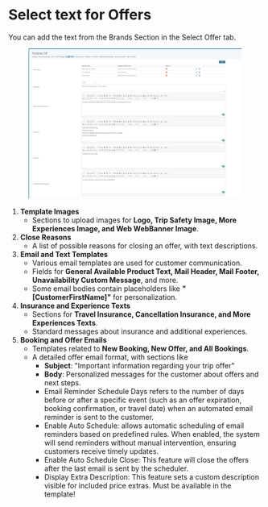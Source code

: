 # Select text for Offers

You can add the text from the Brands Section in the Select Offer tab.&#x20;

<figure><img src="../.gitbook/assets/image (272).png" alt=""><figcaption></figcaption></figure>

1. **Template Images**
   * Sections to upload images for **Logo, Trip Safety Image, More Experiences Image, and Web WebBanner Image**.
2. **Close Reasons**
   * A list of possible reasons for closing an offer, with text descriptions.
3. **Email and Text Templates**
   * Various email templates are used for customer communication.
   * Fields for **General Available Product Text, Mail Header, Mail Footer, Unavailability Custom Message**, and more.
   * Some email bodies contain placeholders like **"\[CustomerFirstName]"** for personalization.
4. **Insurance and Experience Texts**
   * Sections for **Travel Insurance, Cancellation Insurance, and More Experiences Texts**.
   * Standard messages about insurance and additional experiences.
5. **Booking and Offer Emails**
   * Templates related to **New Booking, New Offer, and All Bookings**.
   * A detailed offer email format, with sections like
     * **Subject**: "Important information regarding your trip offer"
     * **Body**: Personalized messages for the customer about offers and next steps.
     * Email Reminder Schedule Days refers to the number of days before or after a specific event (such as an offer expiration, booking confirmation, or travel date) when an automated email reminder is sent to the customer.
     * Enable Auto Schedule: allows automatic scheduling of email reminders based on predefined rules. When enabled, the system will send reminders without manual intervention, ensuring customers receive timely updates.
     * Enable Auto Schedule Close: This feature will close the offers after the last email is sent by the scheduler.
     * Display Extra Description: This feature sets a custom description visible for included price extras. Must be available in the template!
